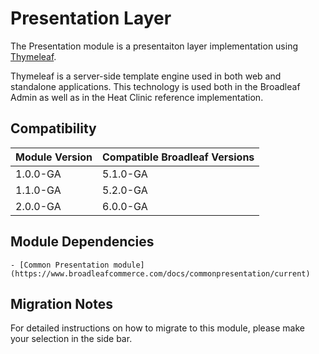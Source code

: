# Presentation Layer

The Presentation module is a presentaiton layer implementation using [Thymeleaf](http://www.thymeleaf.org).

Thymeleaf is a server-side template engine used in both web and standalone applications.  This technology is used both in the Broadleaf Admin as well as in the Heat Clinic reference implementation.

## Compatibility

| Module Version               | Compatible Broadleaf Versions |
| :--------------------------- | :---------------------------- |
| 1.0.0-GA                     | 5.1.0-GA                      |
| 1.1.0-GA                     | 5.2.0-GA                      |
| 2.0.0-GA                     | 6.0.0-GA                      |

## Module Dependencies

    - [Common Presentation module](https://www.broadleafcommerce.com/docs/commonpresentation/current)

## Migration Notes

For detailed instructions on how to migrate to this module, please make your selection in the side bar.
